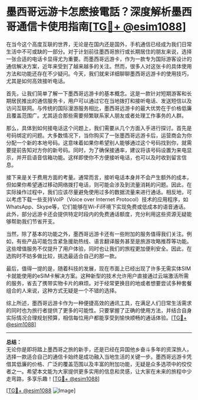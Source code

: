 # 墨西哥远游卡怎麽接電話？深度解析墨西哥通信卡使用指南[[TG💪+ @esim1088](https://t.me/s/esim1088)]

在当今这个高度互联的世界，无论是在国内还是国外，手机通信已经成为我们日常生活中不可或缺的一部分。对于计划前往墨西哥旅行或长期居住的朋友来说，选择一张合适的电话卡显得尤为重要。而墨西哥远游卡，作为一款专为国际游客设计的通信解决方案，近年来受到了越来越多的关注。然而，很多人对这张卡的具体使用方法和功能还存在不少疑问。今天，我们就来详细聊聊墨西哥远游卡的使用技巧，尤其是如何高效接听电话。

首先，让我们简单了解一下墨西哥远游卡的基本概念。这是一款针对短期游客和长期居民推出的通信服务卡，用户可以通过它在当地拨打和接听电话、发送短信以及访问互联网。与传统的国际漫游服务相比，墨西哥远游卡的最大优势在于价格低廉且覆盖范围广。尤其适合那些需要频繁联系家人朋友或者处理工作事务的人群。

那么，具体到如何接电话这个问题上，我们需要从几个方面入手进行探讨。首先是号码绑定的问题。大多数情况下，当你购买了一张墨西哥远游卡后，运营商会为你分配一个新的本地号码。这意味着如果你希望别人能够通过这个号码找到你，就需要提前告知对方你的新号码。同时，为了确保接通率，建议将该号码设置为来电显示，并开启语音信箱功能。这样即使你不方便接听电话，也可以及时收到留言信息。

接下来是关于费用方面的考量。通常而言，接听电话本身并不会产生额外的成本，但如果你希望通过移动网络拨打电话，则可能会涉及到流量消耗的问题。因此，在实际操作过程中，我们应该尽量避免使用过多的数据流量来进行通话。相反地，可以考虑下载一些支持VoIP（Voice over Internet Protocol）技术的应用程序，如WhatsApp、Skype等，它们能够在Wi-Fi环境下实现免费或低成本的语音通话。此外，部分远游卡还会提供特定时段内的免费通话额度，充分利用这些资源无疑能够帮助我们节省开支。

当然，除了基本的功能之外，墨西哥远游卡还有一些附加的服务值得我们关注。例如，有些产品可能包含紧急援助热线、语言翻译服务甚至是旅游攻略推荐等功能。这些增值服务不仅提升了用户体验，同时也让我们的旅程更加便利安全。因此，在选购时不妨多做比较，挑选最适合自己的那一款。

最后，值得一提的是，随着科技的发展，现在市面上已经出现了许多无需实体SIM卡就能使用的eSIM卡解决方案。这种新型的技术允许用户直接通过云端激活所需的服务，省去了携带实物卡片的麻烦。对于经常更换目的地或者想要尝试多种套餐组合的人来说，这种方式无疑是一个不错的选择。

综上所述，墨西哥远游卡作为一种便捷高效的通讯工具，在满足人们日常生活需求的同时也为旅行者提供了更多的可能性。只要掌握了正确的使用方法，并结合自身实际情况合理规划预算，相信每位用户都能享受到愉快顺畅的通话体验。[[TG💪+ @esim1088](https://t.me/s/esim1088)]

---

**总结：**  
无论你是即将踏上墨西哥之旅的新手，还是已经在异国他乡奋斗多年的资深旅人，选择一款适合自己的通信卡始终是成功融入当地生活的关键一步。墨西哥远游卡凭借其低廉的价格、广泛的覆盖范围以及丰富的附加功能，无疑是众多选项中的佼佼者之一。希望本文能为大家提供更多实用的信息和灵感，让大家在未来的旅程中少走弯路，多享乐趣！[[TG💪+ @esim1088](https://t.me/s/esim1088)]  

[[TG💪+ @esim1088](https://t.me/s/esim1088) ![Image](https://i.postimg.cc/4NQfJmqS/Snipaste-2025-05-13-00-14-12.png)]